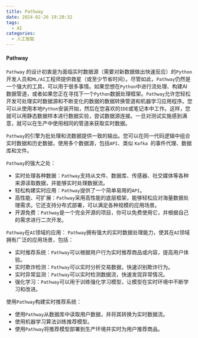 ```yaml
---
title: Pathway
date: 2024-02-26 19:20:32
tags:
  - AI
categories:
  - 人工智能
---
```


#### Pathway

`Pathway` 的设计初衷是为面临实时数据源（需要对新数据做出快速反应）的`Python`开发人员和`ML/AI`工程师提供救星（或至少节省时间）。尽管如此，`Pathway`仍然是一个强大的工具，可以用于很多事情。如果您想在`Python`中进行流处理、构建AI数据管道，或者如果您正在寻找下一个`Python`数据处理框架。`Pathway`允许您轻松开发可处理实时数据源和不断变化的数据的数据转换管道和机器学习应用程序。您可以从使用本地`Python`安装开始，然后在您喜欢的`IDE`或笔记本中工作。这样，您就可以用静态数据样本进行数据实验，尝试数据源连接。一旦对测试实施感到满意，就可以在生产中使用相同的管道来获取实时数据。

`Pathway`的引擎为批处理和流数据提供一致的输出。您可以在同一代码逻辑中组合实时数据和历史数据，使用多个数据源，包括`API`、类似 `Kafka `的事件代理、数据库和文件。
<!-- more -->

`Pathway`的强大之处：
- 实时处理各种数据：`Pathway`支持从文件、数据库、传感器、社交媒体等各种来源读取数据，并能够实时处理数据流。
- 轻松构建实时应用：`Pathway`提供了一个简单易用的`API`。
- 高性能、可扩展：`Pathway`采用高性能的底层框架，能够轻松应对海量数据处理需求。它还支持分布式部署，可以满足各种规模的应用场景。
- 开源免费：`Pathway`是一个完全开源的项目，你可以免费使用它，并根据自己的需求进行二次开发。

`Pathway`在`AI`领域的应用：
`Pathway`拥有强大的实时数据处理能力，使其在`AI`领域拥有广泛的应用场景，包括：
- 实时推荐系统：`Pathway`可以根据用户行为实时推荐商品或内容，提高用户体验。
- 实时欺诈检测：`Pathway`可以实时分析交易数据，快速识别欺诈行为。
- 实时异常监测：`Pathway`可以实时检测数据流，快速发现异常情况。
- 强化学习：`Pathway`可以用于训练强化学习模型，让模型在实时环境中不断学习和改进。

使用`Pathway`构建实时推荐系统：
- 使用`Pathway`从数据库中读取用户数据，并将其转换为实时数据流。
- 使用机器学习算法训练推荐模型。
- 使用`Pathway`将推荐模型部署到生产环境并实时为用户推荐商品。
